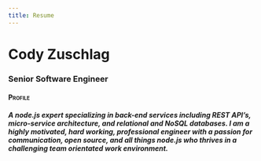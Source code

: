 ```yaml
---
title: Resume
---
```

<div class="well">
  <h1>Cody Zuschlag</h1>
  <h3>Senior Software Engineer</h3>
</div>

<h4 style="font-variant: small-caps;">Profile</h4>
<p><strong><em>A node.js expert specializing in back-end services including REST API’s, micro-service architecture, and
relational and NoSQL databases. I am a highly motivated, hard working, professional engineer with a passion
for communication, open source, and all things node.js who thrives in a challenging team orientated work
environment.</em></strong></p>

<div class
